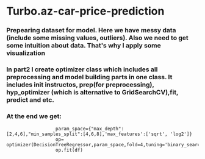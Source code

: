 # Turbo.az-car-price-prediction
### Prepearing dataset for model. Here we have messy data (include some missing values, outliers). Also we need to get some intuition about data. That's why I apply some visualization
### In part2 I create optimizer class which includes all preprocessing and model building parts in one class. It includes __init__ instructos, prep(for preprocessing), hyp_optimizer (which is alternative to GridSearchCV),fit, predict and etc.
### At the end we get:
                      param_space={"max_depth":[2,4,6],"min_samples_split":[4,6,8],'max_features':['sqrt', 'log2']}
                      op= optimizer(DecisionTreeRegressor,param_space,fold=4,tuning='binary_search')
                      op.fit(df)

